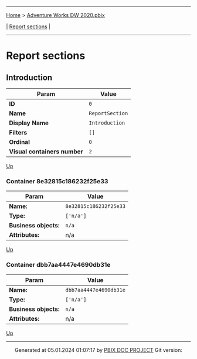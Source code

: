 ----

[Home](./index.md) > [Adventure Works DW 2020.pbix](Adventure%20Works%20DW%202020.pbix_report.md)

| [Report sections](#report-sections) |

----


# Report sections

## Introduction

| Param  | Value  |
|---|---|
| **ID** | `0` |
| **Name** | `ReportSection` |
| **Display Name** | `Introduction` |
| **Filters** | `[]` |
| **Ordinal** | `0` |
| **Visual containers number** | `2` |

[Up](#report-sections)



### Container 8e32815c186232f25e33 

| Param  | Value  |
|---|---|
| **Name:** | `8e32815c186232f25e33` |
| **Type:** | `['n/a']` |
| **Business objects:**  | `n/a` | 
| **Attributes:**  | n/a | 

[Up](#report-sections)




### Container dbb7aa4447e4690db31e 

| Param  | Value  |
|---|---|
| **Name:** | `dbb7aa4447e4690db31e` |
| **Type:** | `['n/a']` |
| **Business objects:**  | `n/a` | 
| **Attributes:**  | n/a | 

[Up](#report-sections)







----
<p align="center">
Generated at 05.01.2024 01:07:17 by <a href='https://github.com/dop12/pbix_doc'>PBIX DOC PROJECT</a> Git version: 
</p>